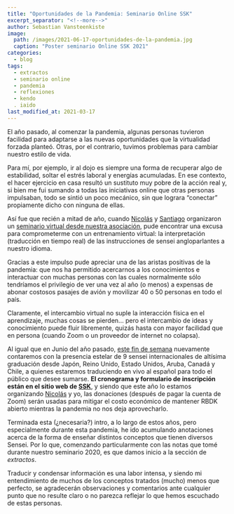 ```yaml
---
title: "Oportunidades de la Pandemia: Seminario Online SSK"
excerpt_separator: "<!--more-->"
author: Sebastian Vansteenkiste
image: 
  path: /images/2021-06-17-oportunidades-de-la-pandemia.jpg
  caption: "Poster seminario Online SSK 2021"
categories:
  - blog
tags: 
  - extractos
  - seminario online
  - pandemia
  - reflexiones
  - kendo
  . iaido
last_modified_at: 2021-03-17
---
```


El año pasado, al comenzar la pandemia, algunas personas tuvieron facilidad para adaptarse a las nuevas oportunidades que la virtualidad forzada planteó. Otras, por el contrario, tuvimos problemas para cambiar nuestro estilo de vida.

<!--more-->

Para mí, por ejemplo, ir al dojo es siempre una forma de recuperar algo de estabilidad, soltar el estrés laboral y energías acumuladas. En ese contexto, el hacer ejercicio en casa resultó un sustituto muy pobre de la acción real y, si bien me fui sumando a todas las iniciativas online que otras personas impulsaban, todo se sintió un poco mecánico, sin que lograra “conectar” propiamente dicho con ninguna de ellas.

Así fue que recién a mitad de año, cuando [Nicolás](https://www.instagram.com/kenyukandojo/) y [Santiago](https://www.instagram.com/kaizendojo_/) organizaron un [seminario virtual desde nuestra asociación](https://shinsenkai.org/seminario-online-ssk-2020/), pude encontrar una excusa para comprometerme con un entrenamiento virtual: la interpretación (traducción en tiempo real) de las instrucciones de sensei angloparlantes a nuestro idioma.

Gracias a este impulso pude apreciar una de las aristas positivas de la pandemia: que nos ha permitido acercarnos a los conocimientos e interactuar con muchas personas con las cuales normalmente sólo tendríamos el privilegio de ver una vez al año (o menos) a expensas de abonar costosos pasajes de avión y movilizar 40 o 50 personas en todo el país.

Claramente, el intercambio virtual no suple la interacción física en el aprendizaje, muchas cosas se pierden... pero el intercambio de ideas y conocimiento puede fluir libremente, quizás hasta con mayor facilidad que en persona (cuando Zoom o un proveedor de internet no colapsa).

Al igual que en Junio del año pasado, [este fin de semana](https://shinsenkai.org/seminario-online-ssk-2021/) nuevamente contaremos con la presencia estelar de 9 sensei internacionales de altísima graduación desde Japón, Reino Unido, Estado Unidos, Aruba, Canadá y Chile, a quienes estaremos traduciendo en vivo al español para todo el público que desee sumarse. **El cronograma y formulario de inscripción están en el sitio web de [SSK](https://shinsenkai.org/seminario-online-ssk-2021/)**, y siendo que este año lo estamos organizando [Nicolás](https://www.instagram.com/kenyukandojo/) y yo, las donaciones (después de pagar la cuenta de Zoom) serán usadas para mitigar el costo económico de mantener RBDK abierto mientras la pandemia no nos deja aprovecharlo.

Terminada esta (¿necesaria?) intro, a lo largo de estos años, pero especialmente durante esta pandemia, he ido acumulando anotaciones acerca de la forma de enseñar distintos conceptos que tienen diversos Sensei. Por lo que, comenzando particularmente con las notas que tomé durante nuestro seminario 2020, es que damos inicio a la sección de *extractos*.

Traducir y condensar información es una labor intensa, y siendo mi entendimiento de muchos de los conceptos tratados (mucho) menos que perfecto, se agradecerán observaciones y comentarios ante cualquier punto que no resulte claro o no parezca reflejar lo que hemos escuchado de estas personas.